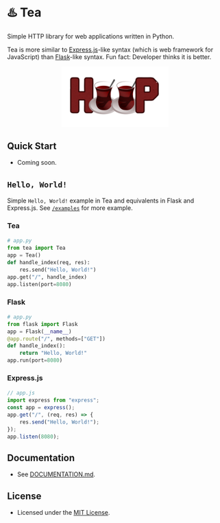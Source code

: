 # ♨️ Tea
Simple HTTP library for web applications written in Python.

Tea is more similar to [Express.js](https://github.com/expressjs/express)-like syntax (which is web framework for JavaScript) than [Flask](https://github.com/pallets/flask)-like syntax. Fun fact: Developer thinks it is better.

<p align="center"><img src="https://raw.githubusercontent.com/orhanemree/tea/master/img/banner.png?token=GHSAT0AAAAAABVRNKZVDE6BFSHEMH33GAFIY6STOGQ" width="250"></p>

## Quick Start
* Coming soon.

## `Hello, World!`
Simple `Hello, World!` example in Tea and equivalents in Flask and Express.js. See [`/examples`](https://github.com/orhanemree/tea/tree/master/examples) for more example.

### Tea
```python
# app.py
from tea import Tea
app = Tea()
def handle_index(req, res):
    res.send("Hello, World!")
app.get("/", handle_index)
app.listen(port=8080)
```

### Flask
```python
# app.py
from flask import Flask
app = Flask(__name__)
@app.route("/", methods=["GET"])
def handle_index():
    return "Hello, World!"
app.run(port=8080)
```

### Express.js
```javascript
// app.js
import express from "express";
const app = express();
app.get("/", (req, res) => {
    res.send("Hello, World!");
});
app.listen(8080);
```

## Documentation
* See [DOCUMENTATION.md](https://github.com/orhanemree/tea/blob/master/DOCUMENTATION.md).

## License
* Licensed under the [MIT License](https://github.com/orhanemree/tea/blob/master/LICENSE).